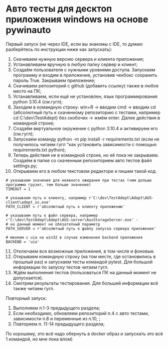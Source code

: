 # Авто тесты для десктоп приложения windows на основе pywinauto

Первый запуск (не через IDE, если вы знакомы с IDE, то думаю разберётесь по инструкции ниже как запускать):
1. Скачиваем нужную версию сервера и клиента приложения;
2. Устанавливаем вручную в любую папку сервер и клиент;
3. Создаём пользователя с нужными уровнями доступа. Запускаем программу и входим в приложение, установив чекбокс сохранить пароль True. Закрываем приложение;
4. Скачиваем репозиторий с github (добавить ссылку) также в любое место на ПК;
5. Устанавливаем, если ещё не установлен, язык программирования python 3.10.4 (см.гугл);
6. Заходим в командную строку: win+R -> вводим cmd -> вводим cd {абсолютный путь к скаченному репозиторию с тестами, например cd C:\dev\TestAdept} без скобочек -> жмём enter. Далее действия в командной строке;
7. Создаём виртуальное окружение с python 3.10.4 и активируем его (см.гугл);
8. Запускаем команду python -m pip install -r requirements.txt (если не получилось читаем гугл "как установить зависимости с помощью requirements.txt python);
9. Теперь действия не в командной строке, но её пока не закрываем. Создаём в папке со скаченным репозиторием авто тестов файл settings.py;
10. Открываем его в любом текстовом редакторе и пишем такой код: 

```
# указываем значения для неявного ожидания при тестах (чем дольше программа грузит, тем больше значение)
TIMEOUT = 1  

# указываем путь к клиенту, например r'C:\dev\TestAdept\Adept\AUS-client\adept_us.exe'
PATH_CLIENT = r'абсолютный путь к клиенту приложению'  

# указываем путь к файл сервера, например r'C:\dev\TestAdept\Adept\AUS-server\AusStorageServer.exe' - 
# на данный момент не обязателный параметр
PATH_SERVER = r'абсолютный путь к файлу запуска сервера приложения'  

# меняем с uia на win32 в случае изменения backend приложения
BACKEND = 'uia'
```

11. Отключаем все возможные приложения, в том числе и фоновые.
12. Открываем командную строку (на том месте, где остановились в прошлый раз) и запускаем тесты командой pytest. Для большой информации по запуску тестов читаем гугл.
13. Ждём выполнения тестов (пользоваться ПК на данный момент не допускается).
14. Смотрим результаты тестирования. Для большей информации всё также читаем гугл.

Повторный запуск:
1. Выполняем п.1-3 предыдущего раздела;
2. Если необходимо, обновляем репозиторий п.4 с авто тестами, зависимости п.8 и переменные из п.10, ;
3. Повторяем п. 11-14 предыдущего раздела;

По хорошему, это всё надо обернуть в docker образ и запускать это всё 1 командой, но мне пока влом)
